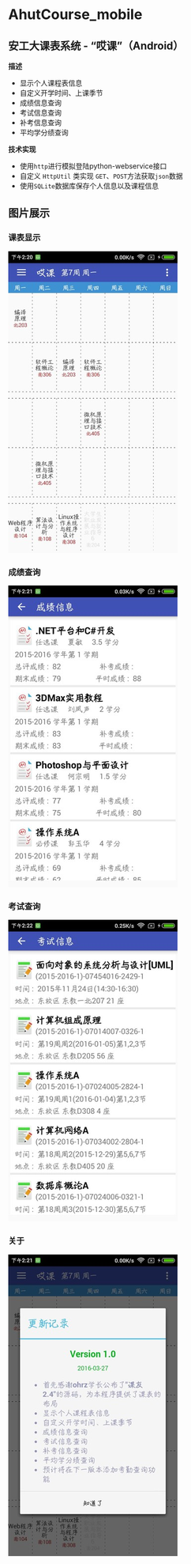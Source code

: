 # AhutCourse_mobile

## 安工大课表系统 - “哎课”（Android）

**描述**

* 显示个人课程表信息
* 自定义开学时间、上课季节
* 成绩信息查询
* 考试信息查询
* 补考信息查询
* 平均学分绩查询

**技术实现**

* 使用`http`进行模拟登陆python-webservice接口
* 自定义 `HttpUtil` 类实现 `GET`、`POST`方法获取`json`数据
* 使用`SQLite`数据库保存个人信息以及课程信息


## 图片展示

### 课表显示

![](./app/extra/kebiao-1.jpg)

### 成绩查询

![](./app/extra/chengji-1.jpg)

### 考试查询

![](./app/extra/kaoshi-1.jpg)

### 关于

![](./app/extra/guanyu-1.jpg)